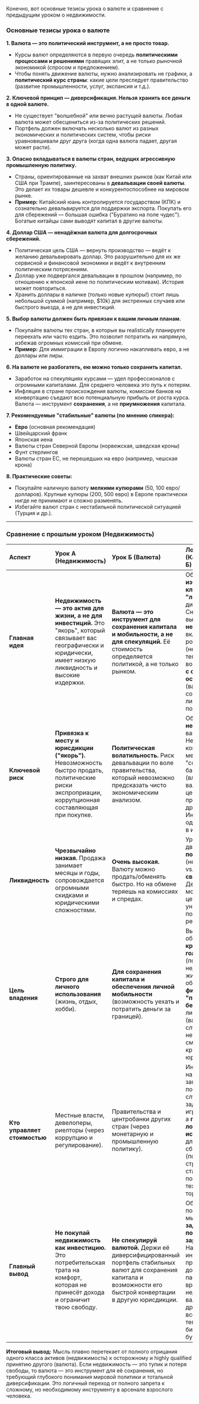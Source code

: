 Конечно, вот основные тезисы урока о валюте и сравнение с предыдущим уроком о недвижимости.

### Основные тезисы урока о валюте

**1. Валюта — это политический инструмент, а не просто товар.**
*   Курсы валют определяются в первую очередь **политическими процессами и решениями** правящих элит, а не только рыночной экономикой (спросом и предложением).
*   Чтобы понять движение валюты, нужно анализировать не графики, а **политический курс страны**: какие цели преследует правительство (развитие промышленности, услуг, экспансия и т.д.).

**2. Ключевой принцип — диверсификация. Нельзя хранить все деньги в одной валюте.**
*   Не существует "волшебной" или вечно растущей валюты. Любая валюта может обесцениться из-за политических решений.
*   Портфель должен включать несколько валют из разных экономических и политических систем, чтобы риски уравновешивали друг друга (когда одна валюта падает, другая может расти).

**3. Опасно вкладываться в валюты стран, ведущих агрессивную промышленную политику.**
*   Страны, ориентированные на захват внешних рынков (как Китай или США при Трампе), заинтересованы в **девальвации своей валюты**. Это делает их товары дешевле и конкурентоспособнее на мировом рынке.
*   **Пример:** Китайский юань контролируется государством (КПК) и сознательно девальвируется для поддержки экспорта. Покупать его для сбережений — большая ошибка ("Буратино на поле чудес"). Богатые китайцы сами выводят капитал в другие валюты.

**4. Доллар США — ненадёжная валюта для долгосрочных сбережений.**
*   Политическая цель США — вернуть производство — ведёт к желанию девальвировать доллар. Это разрушительно для их же сервисной и финансовой экономики и ведёт к внутренним политическим потрясениям.
*   Доллар уже подвергался девальвации в прошлом (например, по отношению к японской иене по политическим мотивам). История может повториться.
*   Хранить доллары в наличке (только новые купюры!) стоит лишь небольшой суммой (например, $10k) для экстренных случаев или быстрого выезда, а не для инвестиций.

**5. Выбор валюты должен быть привязан к вашим личным планам.**
*   Покупайте валюты тех стран, в которые вы realistically планируете переехать или часто ездить. Это позволит потратить их напрямую, избежав огромных комиссий при обмене.
*   **Пример:** Для иммиграции в Европу логично накапливать евро, а не доллары или лиры.

**6. На валюте не разбогатеть, ею можно только сохранить капитал.**
*   Заработок на спекуляциях курсами — удел профессионалов с огромными капиталами. Для среднего человека это путь к потерям.
*   Инфляция в стране происхождения валюты, комиссии банков на конвертацию съедают всю потенциальную прибыль от роста курса. Валюта — инструмент **сохранения**, а не **приумножения** капитала.

**7. Рекомендуемые "стабильные" валюты (по мнению спикера):**
*   **Евро** (основная рекомендация)
*   Швейцарский франк
*   Японская иена
*   Валюты стран Северной Европы (норвежская, шведская кроны)
*   Фунт стерлингов
*   Валюты стран ЕС, не перешедших на евро (например, чешская крона)

**8. Практические советы:**
*   Покупайте наличную валюту **мелкими купюрами** (50, 100 евро/долларов). Крупные купюры (200, 500 евро) в Европе практически нигде не принимают и сложно разменять.
*   Избегайте валют стран с нестабильной политической ситуацией (Турция и др.).

---

### Сравнение с прошлым уроком (Недвижимость)

| Аспект | **Урок А (Недвижимость)** | **Урок Б (Валюта)** | **Логическая связь (Как из А следует Б)** |
| :--- | :--- | :--- | :--- |
| **Главная идея** | **Недвижимость — это актив для жизни, а не для инвестиций.** Это "якорь", который связывает вас географически и юридически, имеет низкую ликвидность и высокие издержки. | **Валюта — это инструмент для сохранения капитала и мобильности, а не для спекуляций.** Её стоимость определяется политикой, а не только рынком. | Оба урока учат **избегать классических "ловушек"** для дилетантов. Сначала мы выяснили, во что **нельзя** вкладываться для роста (недвижимость), теперь разбираем, во что **можно, но с огромной осторожностью** (валюта), чтобы сохранить деньги ликвидными и подконтрольными. |
| **Ключевой риск** | **Привязка к месту и юрисдикции ("якорь").** Невозможность быстро продать, политические риски экспроприации, коррупционная составляющая при покупке. | **Политическая волатильность.** Риск девальвации по воле правительства, который невозможно предсказать чисто экономическим анализом. | Оба актива **неконтролируемы** вами. Недвижимость контролируется местными "социальными бандитами" (властями), валюта — центробанками и правительствами других стран. Инвестор-одиночка — пешка в их играх. |
| **Ликвидность** | **Чрезвычайно низкая.** Продажа занимает месяцы и годы, сопровождается огромными скидками и юридическими сложностями. | **Очень высокая.** Валюту можно продать/обменять быстро. Но на обмене теряешь на комиссиях и спредах. | Уроки показывают два полюса: **полная несвобода** (недвижимость) vs. **иллюзия свободы** (валюта). Деньги в валюте мобильны, но их ценность легко уничтожить политическим решением. |
| **Цель владения** | **Строго для личного использования** (жизнь, отдых, хобби). | **Для сохранения капитала и обеспечения личной мобильности** (возможность уехать и потратить деньги за границей). | Вывод: сначала обеспечиваешь **крышу над головой** (покупаешь недвижимость для жизни), а затем обеспечиваешь **финансовую "подушку безопасности"** в ликвидной форме (валюта) на случай необходимости сменить эту крышу или юрисдикцию. |
| **Кто управляет стоимостью** | Местные власти, девелоперы, риелторы (через коррупцию и регулирование). | Правительства и центробанки других стран (через монетарную и промышленную политику). | Инвестор находится в зависимой позиции в обоих случаях. Его задача — не играть против них, а **понять их логику и использовать её** для защиты своих сбережений (покупать валюту стран со стабильной политикой, а не тех, кто ведёт торговые войны). |
| **Главный вывод** | **Не покупай недвижимость как инвестицию.** Это потребительская трата на комфорт, которая не принесёт дохода и ограничит твою свободу. | **Не спекулируй валютой.** Держи её диверсифицированный портфель стабильных валют для сохранения капитала и возможности его быстрой конвертации в другую юрисдикции. | Оба урока подводят к одной мысли: **главная задача — не потерять заработанное.** Настоящие инвестиции, приносящие доход, — это не пассивные активы вроде недвижимости или валюты, а что-то другое (скорее всего, следующие темы курса: бизнес, ценные бумаги, знания). |

**Итоговый вывод:** Мысль плавно перетекает от полного отрицания одного класса активов (недвижимость) к осторожному и highly qualified принятию другого (валюта). Если недвижимость — это тупик и потеря свободы, то валюта — это инструмент для её сохранения, но требующий глубокого понимания мировой политики и тотальной диверсификации. Это логичный переход от полного запрета к сложному, но необходимому инструменту в арсенале взрослого человека.